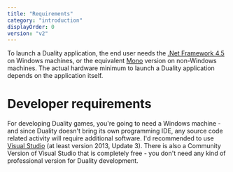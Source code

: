 ```yaml
---
title: "Requirements"
category: "introduction"
displayOrder: 0
version: "v2"
---
```


To launch a Duality application, the end user needs the [.Net Framework 4.5](https://www.google.de/#hl=en&q=.net+framework+4.5) on Windows machines, or the equivalent [Mono](http://www.mono-project.com/) version on non-Windows machines. The actual hardware minimum to launch a Duality application depends on the application itself.

# Developer requirements

For developing Duality games, you're going to need a Windows machine - and since Duality doesn't bring its own programming IDE, any source code related activity will require additional software. I'd recommended to use [Visual Studio](http://www.visualstudio.com/) (at least version 2013, Update 3). There is also a Community Version of Visual Studio that is completely free - you don't need any kind of professional version for Duality development.